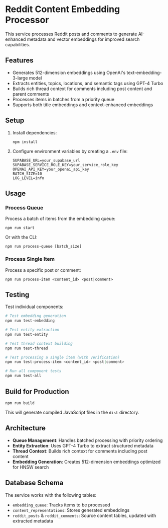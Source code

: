 # Reddit Content Embedding Processor

This service processes Reddit posts and comments to generate AI-enhanced metadata and vector embeddings for improved search capabilities.

## Features

- Generates 512-dimension embeddings using OpenAI's text-embedding-3-large model
- Extracts entities, topics, locations, and semantic tags using GPT-4 Turbo
- Builds rich thread context for comments including post content and parent comments
- Processes items in batches from a priority queue
- Supports both title embeddings and context-enhanced embeddings

## Setup

1. Install dependencies:
   ```
   npm install
   ```

2. Configure environment variables by creating a `.env` file:
   ```
   SUPABASE_URL=your_supabase_url
   SUPABASE_SERVICE_ROLE_KEY=your_service_role_key
   OPENAI_API_KEY=your_openai_api_key
   BATCH_SIZE=10
   LOG_LEVEL=info
   ```

## Usage

### Process Queue

Process a batch of items from the embedding queue:

```
npm run start
```

Or with the CLI:

```
npm run process-queue [batch_size]
```

### Process Single Item

Process a specific post or comment:

```
npm run process-item <content_id> <post|comment>
```

## Testing

Test individual components:

```bash
# Test embedding generation
npm run test-embedding

# Test entity extraction
npm run test-entity

# Test thread context building
npm run test-thread

# Test processing a single item (with verification)
npm run test-process-item <content_id> <post|comment>

# Run all component tests
npm run test-all
```

## Build for Production

```
npm run build
```

This will generate compiled JavaScript files in the `dist` directory.

## Architecture

- **Queue Management**: Handles batched processing with priority ordering
- **Entity Extraction**: Uses GPT-4 Turbo to extract structured metadata
- **Thread Context**: Builds rich context for comments including post content
- **Embedding Generation**: Creates 512-dimension embeddings optimized for HNSW search

## Database Schema

The service works with the following tables:
- `embedding_queue`: Tracks items to be processed
- `content_representations`: Stores generated embeddings
- `reddit_posts` & `reddit_comments`: Source content tables, updated with extracted metadata 